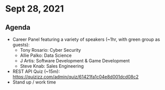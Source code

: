# Sept 28, 2021
## Agenda
- Career Panel featuring a variety of speakers (~1hr, with green group as guests):
  - Tony Rosario: Cyber Security
  - Allie Palko: Data Science
  - J Artis: Software Development & Game Development
  - Steve Knab: Sales Engineering
- REST API Quiz (~15m): https://quizizz.com/admin/quiz/61421fa1c04e8d001dcd08c2
- Stand up / work time